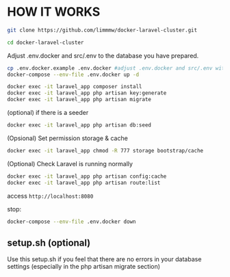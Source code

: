 # HOW IT WORKS
```bash
git clone https://github.com/limmmw/docker-laravel-cluster.git
```

```bash
cd docker-laravel-cluster
```

Adjust .env.docker and src/.env to the database you have prepared.
```bash
cp .env.docker.example .env.docker #adjust .env.docker and src/.env with your database you've been prepared
docker-compose --env-file .env.docker up -d
```

```bash
docker exec -it laravel_app composer install
docker exec -it laravel_app php artisan key:generate
docker exec -it laravel_app php artisan migrate
```
(optional) if there is a seeder
```bash
docker exec -it laravel_app php artisan db:seed
```

(Opsional) Set permission storage & cache
```bash
docker exec -it laravel_app chmod -R 777 storage bootstrap/cache
```

(Optional) Check Laravel is running normally
```bash
docker exec -it laravel_app php artisan config:cache
docker exec -it laravel_app php artisan route:list
```

access ```http://localhost:8080```

stop:
```bash
docker-compose --env-file .env.docker down
```

## setup.sh (optional)
Use this setup.sh if you feel that there are no errors in your database settings (especially in the php artisan migrate section)